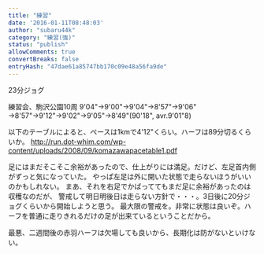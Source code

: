 ```yaml
---
title: "練習"
date: '2016-01-11T08:48:03'
author: "subaru44k"
category: "練習(強)"
status: "publish"
allowComments: true
convertBreaks: false
entryHash: "47dae61a85747bb170c09e48a56fa9de"
---
```

23分ジョグ

練習会、駒沢公園10周
9'04"→9'00"→9'04"→8'57"→9'06"
→8'57"→9'12"→9'02"→9'05"→8'49"(90'18", avr.9'01"8)

以下のテーブルによると、ペースは1kmで4'12"くらい。ハーフは89分切るくらいか。
http://run.dot-whim.com/wp-content/uploads/2008/09/komazawapacetable1.pdf

足にはまだそこそこ余裕があったので、仕上がりには満足。だけど、左足首内側がずっと気になっていた。
やっぱ左足は外に開いた状態で走らないほうがいいのかもしれない。
まあ、それを右足でかばっててもまだ足に余裕があったのは収穫なのだが、
警戒して明日明後日は走らない方針で・・・。3日後に20分ジョグくらいから開始しようと思う。
最大限の警戒を。非常に状態は良いぞ。ハーフを普通に走りきれるだけの足が出来ているということだから。

最悪、二週間後の赤羽ハーフは欠場しても良いから、長期化は防がないといけない。
